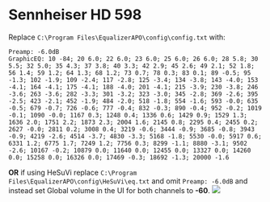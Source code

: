 # Sennheiser HD 598
Replace `C:\Program Files\EqualizerAPO\config\config.txt` with:
```
Preamp: -6.0dB
GraphicEQ: 10 -84; 20 6.0; 22 6.0; 23 6.0; 25 6.0; 26 6.0; 28 5.8; 30 5.5; 32 5.0; 35 4.3; 37 3.8; 40 3.3; 42 2.9; 45 2.6; 49 2.1; 52 1.8; 56 1.4; 59 1.2; 64 1.3; 68 1.2; 73 0.7; 78 0.3; 83 0.1; 89 -0.5; 95 -1.3; 102 -1.9; 109 -2.4; 117 -2.8; 125 -3.4; 134 -3.8; 143 -4.0; 153 -4.1; 164 -4.1; 175 -4.1; 188 -4.0; 201 -4.1; 215 -3.9; 230 -3.8; 246 -3.6; 263 -3.6; 282 -3.3; 301 -3.2; 323 -3.0; 345 -2.8; 369 -2.6; 395 -2.5; 423 -2.1; 452 -1.9; 484 -2.0; 518 -1.8; 554 -1.6; 593 -0.0; 635 -0.5; 679 -0.7; 726 -0.6; 777 -0.4; 832 -0.3; 890 -0.4; 952 -0.2; 1019 -0.1; 1090 -0.0; 1167 0.3; 1248 0.4; 1336 0.6; 1429 0.9; 1529 1.3; 1636 2.0; 1751 2.2; 1873 2.3; 2004 1.6; 2145 0.8; 2295 0.4; 2455 0.2; 2627 -0.0; 2811 0.2; 3008 0.4; 3219 -0.6; 3444 -0.9; 3685 -0.8; 3943 -0.9; 4219 -2.6; 4514 -3.7; 4830 -3.3; 5168 -1.8; 5530 -0.0; 5917 0.6; 6331 1.2; 6775 1.7; 7249 1.2; 7756 0.3; 8299 -1.1; 8880 -3.1; 9502 -2.6; 10167 -0.2; 10879 0.0; 11640 0.0; 12455 0.0; 13327 0.0; 14260 0.0; 15258 0.0; 16326 0.0; 17469 -0.3; 18692 -1.3; 20000 -1.6
```
**OR** if using HeSuVi replace `C:\Program Files\EqualizerAPO\config\HeSuVi\eq.txt` and omit `Preamp: -6.0dB` and instead set Global volume in the UI for both channels to **-60**.
![](https://raw.githubusercontent.com/jaakkopasanen/AutoEq/master/results/SBAF-Serious/innerfidelity/onear/Sennheiser%20HD%20598/Sennheiser%20HD%20598.png)